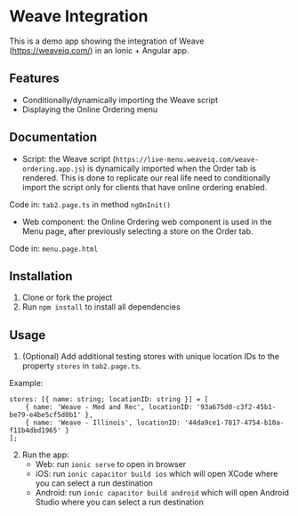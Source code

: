 # Weave Integration

This is a demo app showing the integration of Weave (https://weaveiq.com/) in an Ionic + Angular app.

## Features

- Conditionally/dynamically importing the Weave script
- Displaying the Online Ordering menu

## Documentation

- Script: the Weave script (`https://live-menu.weaveiq.com/weave-ordering.app.js`) is dynamically imported when the Order tab is rendered. This is done to replicate our real life need to conditionally import the script only for clients that have online ordering enabled.

Code in: `tab2.page.ts` in method `ngOnInit()`

- Web component: the Online Ordering web component is used in the Menu page, after previously selecting a store on the Order tab.

Code in: `menu.page.html`


## Installation

1. Clone or fork the project
2. Run `npm install` to install all dependencies


## Usage

1. (Optional) Add additional testing stores with unique location IDs to the property `stores` in `tab2.page.ts`.

Example:

```
stores: [{ name: string; locationID: string }] = [
	{ name: 'Weave - Med and Rec', locationID: '93a675d0-c3f2-45b1-be79-e4be5cf5d0b1' },
	{ name: 'Weave - Illinois', locationID: '44da9ce1-7817-4754-b10a-f11b4dbd1965' }
];
```

2. Run the app:
	- Web: run `ionic serve` to open in browser
	- iOS: run `ionic capacitor build ios` which will open XCode where you can select a run destination
	- Android: run `ionic capacitor build android` which will open Android Studio where you can select a run destination
